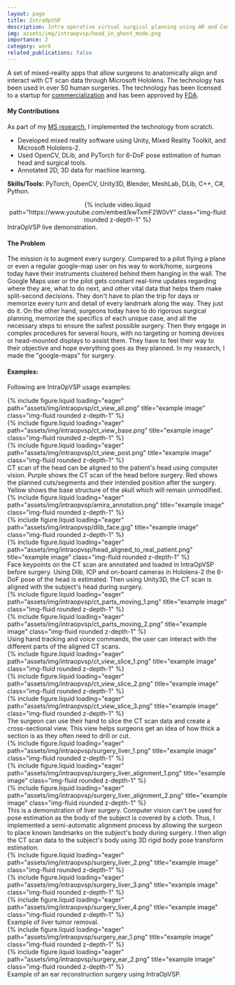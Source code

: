 ```yaml
---
layout: page
title: IntraOpVSP
description: Intra operative virtual surgical planning using AR and Computer Vision.
img: assets/img/intraopvsp/head_in_ghost_mode.png
importance: 2
category: work
related_publications: false
---
```


A set of mixed-reality apps that allow surgeons to anatomically align and interact with CT scan data through Microsoft Hololens. The technology has been used in over 50 human surgeries. The technology has been licensed to a startup for [commercialization](https://www.xironetic.com/) and has been approved by [FDA](https://www.businesswire.com/news/home/20221114005198/en/Xironetic-Receives-FDA-Clearance-for-Augmented-Reality-Surgical-Software).  

#### My Contributions
As part of my [MS research](https://shareok.org/handle/11244/332567), I implemented the technology from scratch.
* Developed mixed reality software using Unity, Mixed Reality Toolkit, and Microsoft Hololens-2.
* Used OpenCV, DLib, and PyTorch for 6-DoF pose estimation of human head and surgical tools.
* Annotated 2D, 3D data for machine learning.

**Skills/Tools:** PyTorch, OpenCV, Unity3D, Blender, MeshLab, DLib, C++, C#, Python.  


<div align="center">
    {% include video.liquid path="https://www.youtube.com/embed/kwTxmF2W0vY" class="img-fluid rounded z-depth-1" %}
</div>
<div class="caption">
    IntraOpVSP live demonstration.
</div>


<!-- Problem Description -->
#### The Problem
The mission is to augment every surgery. Compared to a pilot flying a plane or even a regular google-map user on his way to work/home, surgeons today have their instruments clustered behind them hanging in the wall. The Google Maps user or the pilot gets constant real-time updates regarding where they are, what to do next, and other vital data that helps them make split-second decisions. They don't have to plan the trip for days or memorize every turn and detail of every landmark along the way. They just do it. On the other hand, surgeons today have to do rigorous surgical planning, memorize the specifics of each unique case, and all the necessary steps to ensure the safest possible surgery. Then they engage in complex procedures for several hours, with no targeting or homing devices or head-mounted displays to assist them. They have to feel their way to their objective and hope everything goes as they planned. In my research, I made the "google-maps" for surgery.   


#### Examples:
Following are IntraOpVSP usage examples:  


<!-- CT Before After Views -->
<div class="row">
    <div class="col-sm mt-3 mt-md-0">
        {% include figure.liquid loading="eager" path="assets/img/intraopvsp/ct_view_all.png" title="example image" class="img-fluid rounded z-depth-1" %}
    </div>
    <div class="col-sm mt-3 mt-md-0">
        {% include figure.liquid loading="eager" path="assets/img/intraopvsp/ct_view_base.png" title="example image" class="img-fluid rounded z-depth-1" %}
    </div>
    <div class="col-sm mt-3 mt-md-0">
        {% include figure.liquid loading="eager" path="assets/img/intraopvsp/ct_view_post.png" title="example image" class="img-fluid rounded z-depth-1" %}
    </div>
</div>
<div class="caption">
    CT scan of the head can be aligned to the patient's head using computer vision. Purple shows the CT scan of the head before surgery. Red shows the planned cuts/segments and their intended position after the surgery. Yellow shows the base structure of the skull which will remain unmodified.
</div>



<!-- Vision -->
<div class="row">
    <div class="col-sm mt-3 mt-md-0">
        {% include figure.liquid loading="eager" path="assets/img/intraopvsp/amira_annotation.png" title="example image" class="img-fluid rounded z-depth-1" %}
    </div>
    <div class="col-sm mt-3 mt-md-0">
        {% include figure.liquid loading="eager" path="assets/img/intraopvsp/dlib_face.jpg" title="example image" class="img-fluid rounded z-depth-1" %}
    </div>
    <div class="col-sm mt-3 mt-md-0">
        {% include figure.liquid loading="eager" path="assets/img/intraopvsp/head_aligned_to_real_patient.png" title="example image" class="img-fluid rounded z-depth-1" %}
    </div>
</div>
<div class="caption">
    Face keypoints on the CT scan are annotated and loaded in IntraOpVSP before surgery. Using Dlib, ICP and on-board cameras in Hololens-2 the 6-DoF pose of the head is estimated. Then using Unity3D, the CT scan is aligned with the subject's head during surgery.
</div>



<!-- CT Parts Moving-->
<div class="row">
    <div class="col-sm mt-3 mt-md-0">
        {% include figure.liquid loading="eager" path="assets/img/intraopvsp/ct_parts_moving_1.png" title="example image" class="img-fluid rounded z-depth-1" %}
    </div>
    <div class="col-sm mt-3 mt-md-0">
        {% include figure.liquid loading="eager" path="assets/img/intraopvsp/ct_parts_moving_2.png" title="example image" class="img-fluid rounded z-depth-1" %}
    </div>
</div>
<div class="caption">
    Using hand tracking and voice commands, the user can interact with the different parts of the aligned CT scans.
</div>



<!-- CT Slice Views -->
<div class="row">
    <div class="col-sm mt-3 mt-md-0">
        {% include figure.liquid loading="eager" path="assets/img/intraopvsp/ct_view_slice_1.png" title="example image" class="img-fluid rounded z-depth-1" %}
    </div>
    <div class="col-sm mt-3 mt-md-0">
        {% include figure.liquid loading="eager" path="assets/img/intraopvsp/ct_view_slice_2.png" title="example image" class="img-fluid rounded z-depth-1" %}
    </div>
    <div class="col-sm mt-3 mt-md-0">
        {% include figure.liquid loading="eager" path="assets/img/intraopvsp/ct_view_slice_3.png" title="example image" class="img-fluid rounded z-depth-1" %}
    </div>
</div>
<div class="caption">
    The surgeon can use their hand to slice the CT scan data and create a cross-sectional view. This view helps surgeons get an idea of how thick a section is as they often need to drill or cut.
</div>



<!-- Liver Surgery -->
<div class="row">
    <div class="col-sm mt-3 mt-md-0">
        {% include figure.liquid loading="eager" path="assets/img/intraopvsp/surgery_liver_1.png" title="example image" class="img-fluid rounded z-depth-1" %}
    </div>
    <div class="col-sm mt-3 mt-md-0">
        {% include figure.liquid loading="eager" path="assets/img/intraopvsp/surgery_liver_alignment_1.png" title="example image" class="img-fluid rounded z-depth-1" %}
    </div>
    <div class="col-sm mt-3 mt-md-0">
        {% include figure.liquid loading="eager" path="assets/img/intraopvsp/surgery_liver_alignment_2.png" title="example image" class="img-fluid rounded z-depth-1" %}
    </div>
</div>
<div class="caption">
    This is a demonstration of liver surgery. Computer vision can't be used for pose estimation as the body of the subject is covered by a cloth. Thus, I implemented a semi-automatic alignment process by allowing the surgeon to place known landmarks on the subject's body during surgery. I then align the CT scan data to the subject's body using 3D rigid body pose transform estimation.
</div>



<!-- Liver Surgery Tumor -->
<div class="row">
    <div class="col-sm mt-3 mt-md-0">
        {% include figure.liquid loading="eager" path="assets/img/intraopvsp/surgery_liver_2.png" title="example image" class="img-fluid rounded z-depth-1" %}
    </div>
    <div class="col-sm mt-3 mt-md-0">
        {% include figure.liquid loading="eager" path="assets/img/intraopvsp/surgery_liver_3.png" title="example image" class="img-fluid rounded z-depth-1" %}
    </div>
    <div class="col-sm mt-3 mt-md-0">
        {% include figure.liquid loading="eager" path="assets/img/intraopvsp/surgery_liver_4.png" title="example image" class="img-fluid rounded z-depth-1" %}
    </div>
</div>
<div class="caption">
    Example of liver tumor removal. 
</div>



<!-- Ear Reconstruction Surgery -->
<div class="row">
    <div class="col-sm mt-3 mt-md-0">
        {% include figure.liquid loading="eager" path="assets/img/intraopvsp/surgery_ear_1.png" title="example image" class="img-fluid rounded z-depth-1" %}
    </div>
    <div class="col-sm mt-3 mt-md-0">
        {% include figure.liquid loading="eager" path="assets/img/intraopvsp/surgery_ear_2.png" title="example image" class="img-fluid rounded z-depth-1" %}
    </div>
</div>
<div class="caption">
    Example of an ear reconstruction surgery using IntraOpVSP.
</div>
